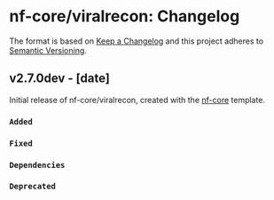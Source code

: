 # nf-core/viralrecon: Changelog

The format is based on [Keep a Changelog](https://keepachangelog.com/en/1.0.0/)
and this project adheres to [Semantic Versioning](https://semver.org/spec/v2.0.0.html).

## v2.7.0dev - [date]

Initial release of nf-core/viralrecon, created with the [nf-core](https://nf-co.re/) template.

### `Added`

### `Fixed`

### `Dependencies`

### `Deprecated`
